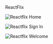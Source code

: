 ReactFlix


![Reactflix Home](https://github.com/ranjan98/reactflix/blob/main/src/assets/demo/reactflix_home.png)

![Reactflix Sign In](https://github.com/ranjan98/reactflix/blob/main/src/assets/demo/reactflix_login.png)

![Reactflix Welcome](https://github.com/ranjan98/reactflix/blob/main/src/assets/demo/reactflix_welcome.png)
